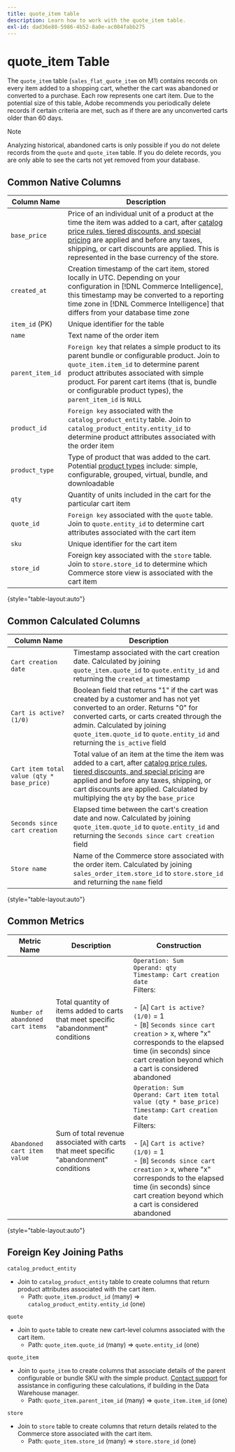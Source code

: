 ```yaml
---
title: quote_item table
description: Learn how to work with the quote_item table.
exl-id: dad36e88-5986-4b52-8a0e-ac084fabb275
---
```

# quote_item Table

The `quote_item` table (`sales_flat_quote_item` on M1) contains records on every item added to a shopping cart, whether the cart was abandoned or converted to a purchase. Each row represents one cart item. Due to the potential size of this table, Adobe recommends you periodically delete records if certain criteria are met, such as if there are any unconverted carts older than 60 days.

>[!NOTE]
>
>Analyzing historical, abandoned carts is only possible if you do not delete records from the `quote` and `quote_item` table. If you do delete records, you are only able to see the carts not yet removed from your database.

## Common Native Columns

|**Column Name**|**Description**|
|---|---|
|`base_price`|Price of an individual unit of a product at the time the item was added to a cart, after [catalog price rules, tiered discounts, and special pricing](https://experienceleague.adobe.com/docs/commerce-admin/catalog/products/pricing/pricing-advanced.html) are applied and before any taxes, shipping, or cart discounts are applied. This is represented in the base currency of the store.|
|`created_at`|Creation timestamp of the cart item, stored locally in UTC. Depending on your configuration in [!DNL Commerce Intelligence], this timestamp may be converted to a reporting time zone in [!DNL Commerce Intelligence] that differs from your database time zone|
|`item_id` (PK)|Unique identifier for the table|
|`name`|Text name of the order item|
|`parent_item_id`|`Foreign key` that relates a simple product to its parent bundle or configurable product. Join to `quote_item.item_id` to determine parent product attributes associated with simple product. For parent cart items (that is, bundle or configurable product types), the `parent_item_id` is `NULL`|
|`product_id`|`Foreign key` associated with the `catalog_product_entity` table. Join to `catalog_product_entity.entity_id` to determine product attributes associated with the order item|
|`product_type`|Type of product that was added to the cart. Potential [product types](https://experienceleague.adobe.com/docs/commerce-admin/catalog/products/product-create.html#product-types) include: simple, configurable, grouped, virtual, bundle, and downloadable|
|`qty`|Quantity of units included in the cart for the particular cart item|
|`quote_id`|`Foreign key` associated with the `quote` table. Join to `quote.entity_id` to determine cart attributes associated with the cart item|
|`sku`|Unique identifier for the cart item|
|`store_id`|Foreign key associated with the `store` table. Join to `store.store_id` to determine which Commerce store view is associated with the cart item|

{style="table-layout:auto"}

## Common Calculated Columns

|**Column Name**|**Description**|
|---|---|
|`Cart creation date`|Timestamp associated with the cart creation date. Calculated by joining `quote_item.quote_id` to `quote.entity_id` and returning the `created_at` timestamp|
|`Cart is active? (1/0)`|Boolean field that returns "1" if the cart was created by a customer and has not yet converted to an order. Returns "0" for converted carts, or carts created through the admin. Calculated by joining `quote_item.quote_id` to `quote.entity_id` and returning the `is_active` field|
|`Cart item total value (qty * base_price)`|Total value of an item at the time the item was added to a cart, after [catalog price rules, tiered discounts, and special pricing](https://experienceleague.adobe.com/docs/commerce-admin/catalog/products/pricing/pricing-advanced.html) are applied and before any taxes, shipping, or cart discounts are applied. Calculated by multiplying the `qty` by the `base_price`|
|`Seconds since cart creation`|Elapsed time between the cart's creation date and now. Calculated by joining `quote_item.quote_id` to `quote.entity_id` and returning the `Seconds since cart creation` field|
|`Store name`|Name of the Commerce store associated with the order item. Calculated by joining `sales_order_item.store_id` to `store.store_id` and returning the `name` field|

{style="table-layout:auto"}

## Common Metrics

|**Metric Name**|**Description**|**Construction**|
|---|---|---|
|`Number of abandoned cart items`|Total quantity of items added to carts that meet specific "abandonment" conditions|`Operation: Sum`<br/>`Operand: qty`<br/>`Timestamp: Cart creation date`<br>Filters:<br><br>- \[`A`\] `Cart is active? (1/0)` = 1<br>- \[`B`\] `Seconds since cart creation` > x, where "x" corresponds to the elapsed time (in seconds) since cart creation beyond which a cart is considered abandoned|
|`Abandoned cart item value`|Sum of total revenue associated with carts that meet specific "abandonment" conditions|`Operation: Sum`<br>`Operand: Cart item total value (qty * base_price)`<br>`Timestamp:` `Cart creation date`<br>Filters:<br><br>- \[`A`\] `Cart is active? (1/0)` = 1<br>- \[`B`\] `Seconds since cart creation` > x, where "x" corresponds to the elapsed time (in seconds) since cart creation beyond which a cart is considered abandoned|

{style="table-layout:auto"}

## Foreign Key Joining Paths

`catalog_product_entity`

*  Join to `catalog_product_entity` table to create columns that return product attributes associated with the cart item.
   *  Path: `quote_item.product_id` (many) => `catalog_product_entity.entity_id` (one)

`quote`

*  Join to `quote` table to create new cart-level columns associated with the cart item.
   *  Path: `quote_item.quote_id` (many) => `quote.entity_id` (one)

`quote_item`

*  Join to `quote_item` to create columns that associate details of the parent configurable or bundle SKU with the simple product. [Contact support](https://experienceleague.adobe.com/docs/commerce-knowledge-base/kb/troubleshooting/miscellaneous/mbi-service-policies.html) for assistance in configuring these calculations, if building in the Data Warehouse manager.
   *  Path: `quote_item.parent_item_id` (many) => `quote_item.item_id` (one)

`store`

*  Join to `store` table to create columns that return details related to the Commerce store associated with the cart item.
   *  Path: `quote_item.store_id` (many) => `store.store_id` (one)
